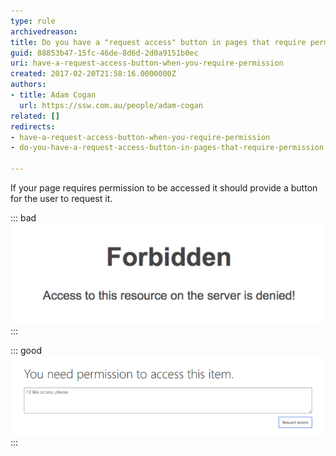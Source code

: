 ```yaml
---
type: rule
archivedreason: 
title: Do you have a "request access" button in pages that require permission?
guid: 88853b47-15fc-46de-8d6d-2d0a9151b0ec
uri: have-a-request-access-button-when-you-require-permission
created: 2017-02-20T21:58:16.0000000Z
authors:
- title: Adam Cogan
  url: https://ssw.com.au/people/adam-cogan
related: []
redirects:
- have-a-request-access-button-when-you-require-permission
- do-you-have-a-request-access-button-in-pages-that-require-permission

---
```


If your page requires permission to be accessed it should provide a button for the user to request it.

<!--endintro-->


::: bad  
![Figure: Bad example -  You just don't have access](no-request-permission.png)  
:::


::: good  
![Figure: Good example – Office 365 has a "Request Access" button](request-permission.png)  
:::
